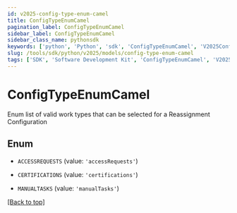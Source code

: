```yaml
---
id: v2025-config-type-enum-camel
title: ConfigTypeEnumCamel
pagination_label: ConfigTypeEnumCamel
sidebar_label: ConfigTypeEnumCamel
sidebar_class_name: pythonsdk
keywords: ['python', 'Python', 'sdk', 'ConfigTypeEnumCamel', 'V2025ConfigTypeEnumCamel'] 
slug: /tools/sdk/python/v2025/models/config-type-enum-camel
tags: ['SDK', 'Software Development Kit', 'ConfigTypeEnumCamel', 'V2025ConfigTypeEnumCamel']
---
```


# ConfigTypeEnumCamel

Enum list of valid work types that can be selected for a Reassignment Configuration

## Enum

* `ACCESSREQUESTS` (value: `'accessRequests'`)

* `CERTIFICATIONS` (value: `'certifications'`)

* `MANUALTASKS` (value: `'manualTasks'`)

[[Back to top]](#) 

